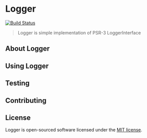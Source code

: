 # Logger
[![Build Status](https://travis-ci.org/TahiriAbdou/Logger.svg?branch=master)](https://travis-ci.org/TahiriAbdou/Logger)

> Logger is simple implementation of PSR-3 LoggerInterface

## About Logger



## Using Logger



## Testing



## Contributing



## License

Logger is open-sourced software licensed under the [MIT license](http://opensource.org/licenses/MIT).
